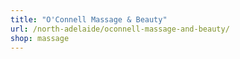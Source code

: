 ```yaml
---
title: "O'Connell Massage & Beauty"
url: /north-adelaide/oconnell-massage-and-beauty/
shop: massage
---
```

